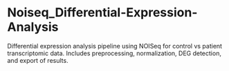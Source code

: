 # Noiseq_Differential-Expression-Analysis
Differential expression analysis pipeline using NOISeq for control vs patient transcriptomic data. Includes preprocessing, normalization, DEG detection, and export of results.
